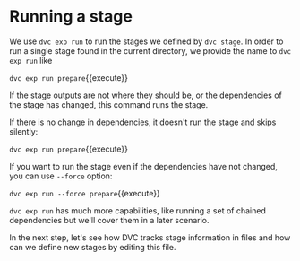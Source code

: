 # Running a stage

We use `dvc exp run` to run the stages we defined by `dvc stage`. In order to
run a single stage found in the current directory, we provide the name to `dvc
exp run` like

`dvc exp run prepare`{{execute}}

If the stage outputs are not where they should be, or the dependencies of the
stage has changed, this command runs the stage. 

If there is no change in dependencies, it doesn't run the stage and skips
silently:

`dvc exp run prepare`{{execute}}

If you want to run the stage even if the dependencies have not changed, you can
use `--force` option:

`dvc exp run --force prepare`{{execute}}

`dvc exp run` has much more capabilities, like running a set of chained
dependencies but we'll cover them in a later scenario.

In the next step, let's see how DVC tracks stage information in files and how
can we define new stages by editing this file.  
